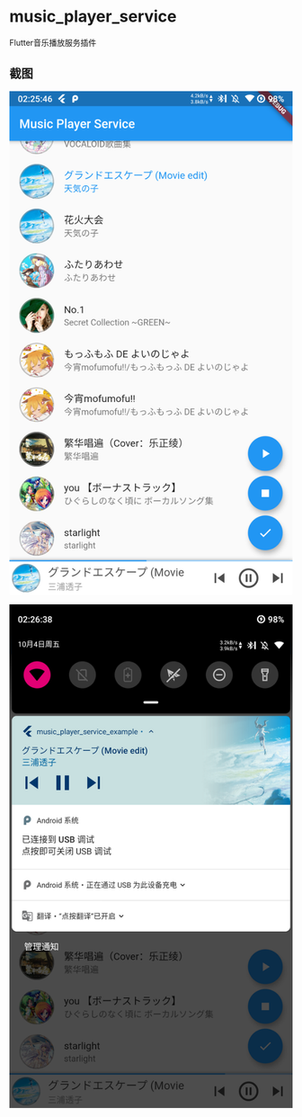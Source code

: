 # music_player_service

Flutter音乐播放服务插件

## 截图

![screenshot01](./screenshots/screenshot01.png)

![screenshot02](./screenshots/screenshot02.png)
